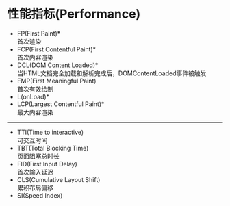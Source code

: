 # 性能指标(Performance)

- FP(First Paint)*   
首次渲染
- FCP(First Contentful Paint)*   
首次内容渲染
- DCL(DOM Content Loaded)*   
当HTML文档完全加载和解析完成后，DOMContentLoaded事件被触发
- FMP(First Meaningful Paint)   
首次有效绘制
- L(onLoad)*   
- LCP(Largest Contentful Paint)*   
最大内容渲染
---
- TTI(Time to interactive)   
可交互时间
- TBT(Total Blocking Time)   
页面阻塞总时长
- FID(First Input Delay)   
首次输入延迟
- CLS(Cumulative Layout Shift)   
累积布局偏移
- SI(Speed Index)   